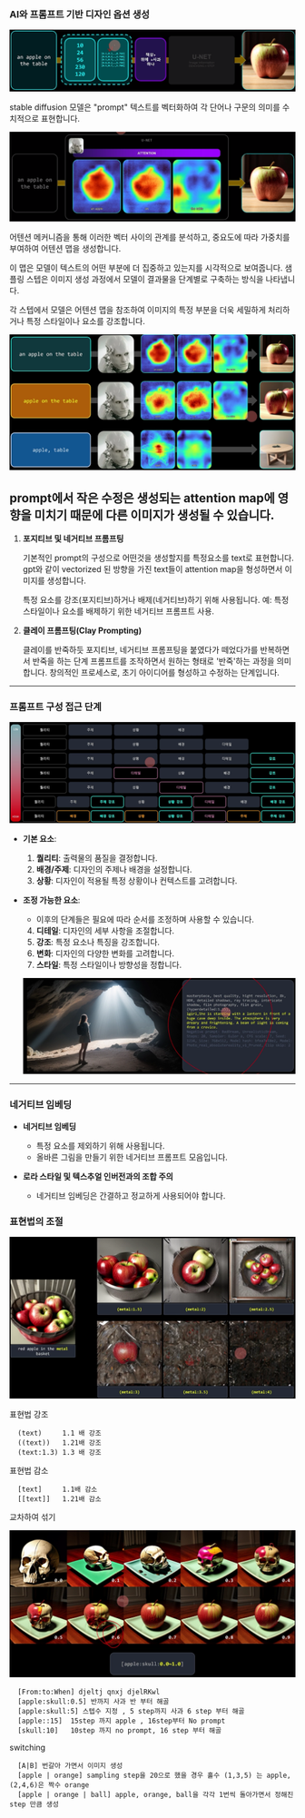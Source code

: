 ###  **AI와 프롬프트 기반 디자인 옵션 생성**
   <p align="center">
  <img src="../../img/sdprompt_2.png" alt="Generative AI in Architecture">
</p>


   stable diffusion 모델은 "prompt" 텍스트를 벡터화하여 각 단어나 구문의 의미를 수치적으로 표현합니다. 
   
   <p align="center">
  <img src="../../img/sdprompt_3.png" alt="Generative AI in Architecture">
</p>


   어텐션 메커니즘을 통해 이러한 벡터 사이의 관계를 분석하고, 중요도에 따라 가중치를 부여하여 어텐션 맵을 생성합니다. 
   
   이 맵은 모델이 텍스트의 어떤 부분에 더 집중하고 있는지를 시각적으로 보여줍니다. 샘플링 스텝은 이미지 생성 과정에서 모델이 결과물을 단계별로 구축하는 방식을 나타냅니다. 
   
   각 스텝에서 모델은 어텐션 맵을 참조하여 이미지의 특정 부분을 더욱 세밀하게 처리하거나 특정 스타일이나 요소를 강조합니다.
   <p align="center">
  <img src="../../img/sdprompt_5.png" alt="Generative AI in Architecture">
</p>
   
   prompt에서 작은 수정은 생성되는 attention map에 영향을 미치기 때문에 다른 이미지가 생성될 수 있습니다. 
----


1. **포지티브 및 네거티브 프롬프팅**

     기본적인 prompt의 구성으로 어떤것을 생성할지를 특정요소를 text로 표현합니다. 
     gpt와 같이 vectorized 된 방향을 가진 text들이 attention map을 형성하면서 이미지를 생성합니다. 
     
     특정 요소를 강조(포지티브)하거나 배제(네거티브)하기 위해 사용됩니다.
     예: 특정 스타일이나 요소를 배제하기 위한 네거티브 프롬프트 사용.

2. **클레이 프롬프팅(Clay Prompting)**
      
      클레이를 반죽하듯 포지티브, 네거티브 프롬프팅을 붙였다가 떼었다가를 반복하면서 반죽을 하는 단계 
      프롬프트를 조작하면서 원하는 형태로 '반죽'하는 과정을 의미합니다.
      창의적인 프로세스로, 초기 아이디어를 형성하고 수정하는 단계입니다.


----

### 프롬프트 구성 접근 단계

   <p align="center">
  <img src="../../img/sdprompt_6.png" alt="Generative AI in Architecture">
</p>


- **기본 요소**: 
  1. **퀄리티**: 출력물의 품질을 결정합니다.
  2. **배경/주제**: 디자인의 주제나 배경을 설정합니다.
  3. **상황**: 디자인이 적용될 특정 상황이나 컨텍스트를 고려합니다.
  

- **조정 가능한 요소**:
  - 이후의 단계들은 필요에 따라 순서를 조정하며 사용할 수 있습니다.
  4. **디테일**: 디자인의 세부 사항을 조절합니다.
  5. **강조**: 특정 요소나 특징을 강조합니다.
  6. **변화**: 디자인의 다양한 변화를 고려합니다.
  7. **스타일**: 특정 스타일이나 방향성을 정합니다.

   <p align="center">
  <img src="../../img/sdprompt_10.png" alt="Generative AI in Architecture">
</p>


----

### 네거티브 임베딩

- **네거티브 임베딩**
  - 특정 요소를 제외하기 위해 사용됩니다.
  - 올바른 그림을 만들기 위한 네거티브 프롬프트 모음입니다.

- **로라 스타일 및 텍스추얼 인버전과의 조합 주의**
  - 네거티브 임베딩은 간결하고 정교하게 사용되어야 합니다.

### 표현법의 조절

   <p align="center">
  <img src="../../img/sdprompt_8.png" alt="Generative AI in Architecture">
</p>

표현법 강조 

      (text)     1.1 배 강조
      ((text))   1.21배 강조 
      (text:1.3) 1.3 배 강조 

표현법 감소 
      
      [text]     1.1배 감소
      [[text]]   1.21배 감소

교차하여 섞기 
      
<p align="center">
  <img src="../../img/sdprompt_9.PNG" alt="Generative AI in Architecture">
</p>

      [From:to:When] djeltj qnxj djelRKwl 
      [apple:skull:0.5] 반까지 사과 반 부터 해골 
      [apple:skull:5] 스텝수 지정 , 5 step까지 사과 6 step 부터 해골
      [apple::15]  15step 까지 apple , 16step부터 No prompt
      [skull:10]   10step 까지 no prompt, 16 step 부터 해골 

switching 
      
      [A|B] 번갈아 가면서 이미지 생성 
      [apple | orange] sampling step을 20으로 했을 경우 홀수 (1,3,5) 는 apple, (2,4,6)은 짝수 orange
      [apple | orange | ball] apple, orange, ball을 각각 1번씩 돌아가면서 정해진 step 만큼 생성 